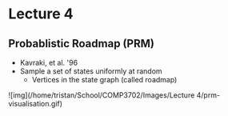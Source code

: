 # Lecture 4

## Probablistic Roadmap (PRM)

* Kavraki, et al. '96
* Sample a set of states uniformly at random
  * Vertices in the state graph (called roadmap)

![img](/home/tristan/School/COMP3702/Images/Lecture 4/prm-visualisation.gif)